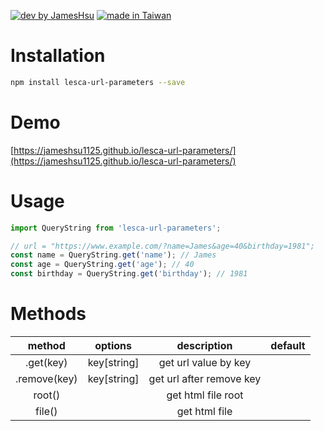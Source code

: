 [![dev by JamesHsu](https://img.shields.io/badge/Dev%20by-Jameshsu1125-green)](https://github.com/jameshsu1125/) [![made in Taiwan](https://img.shields.io/badge/Made%20in-Taiwan-orange)](https://github.com/jameshsu1125/)

# Installation

```sh
npm install lesca-url-parameters --save
```

# Demo

[https://jameshsu1125.github.io/lesca-url-parameters/](https://jameshsu1125.github.io/lesca-url-parameters/)

# Usage

```javascript
import QueryString from 'lesca-url-parameters';

// url = "https://www.example.com/?name=James&age=40&birthday=1981";
const name = QueryString.get('name'); // James
const age = QueryString.get('age'); // 40
const birthday = QueryString.get('birthday'); // 1981
```

# Methods

|    method    |   options   |       description        | default |
| :----------: | :---------: | :----------------------: | ------: |
|  .get(key)   | key[string] |   get url value by key   |         |
| .remove(key) | key[string] | get url after remove key |         |
|    root()    |             |    get html file root    |         |
|    file()    |             |      get html file       |         |
